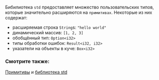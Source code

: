 Бибилиотека `std` предоставляет множество пользовательских типов, которые значительно
расширяются на `примитивах`. Некоторые из них содержат:

* расширяемая строка `String`s: `"hello world"`
* динамический массив: `[1, 2, 3]`
* обобщённый тип: `Option<i32>`
* типы обработки ошибок: `Result<i32, i32>`
* указатели на объекты в куче: `Box<i32>`

### Смотрите также:

[Примитивы][primitives] и [библиотека std][std]

[primitives]: primitives.html
[std]: https://doc.rust-lang.org/std/